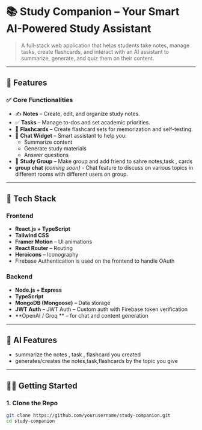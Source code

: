 # 📚 Study Companion – Your Smart AI-Powered Study Assistant

> A full-stack web application that helps students take notes, manage tasks, create flashcards, and interact with an AI assistant to summarize, generate, and quiz them on their content.

---

## 🚀 Features

### ✅ Core Functionalities

- ✍️ **Notes** – Create, edit, and organize study notes.
- ✅ **Tasks** – Manage to-dos and set academic priorities.
- 🧠 **Flashcards** – Create flashcard sets for memorization and self-testing.
- 🤖 **Chat Widget** – Smart assistant to help you:
  - Summarize content
  - Generate study materials
  - Answer questions
- 🤖 **Study Group** – Make group and add friend to sahre notes,task , cards
- **group chat** *(coming soon)* - Chat feature to discuss on various topics in different rooms with different users on group.

---

## 🧰 Tech Stack

### Frontend
- **React.js + TypeScript**
- **Tailwind CSS**
- **Framer Motion** – UI animations
- **React Router** – Routing
- **Heroicons** – Iconography
- Firebase Authentication is used on the frontend to handle OAuth

### Backend
- **Node.js + Express**
- **TypeScript**
- **MongoDB (Mongoose)** – Data storage
- **JWT Auth** – JWT Auth – Custom auth with Firebase token verification
- **OpenAI / Groq ** – for chat and content generation

---

## 🧠 AI Features

- summarize the notes , task , flashcard you created
- generates/creates the notes,task,flashcards by the topic you give



---

## 🧑‍💻 Getting Started

### 1. Clone the Repo

```bash
git clone https://github.com/yourusername/study-companion.git
cd study-companion
